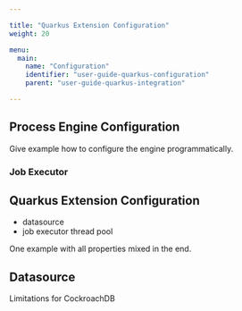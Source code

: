 ```yaml
---

title: "Quarkus Extension Configuration"
weight: 20

menu:
  main:
    name: "Configuration"
    identifier: "user-guide-quarkus-configuration"
    parent: "user-guide-quarkus-integration"

---
```


## Process Engine Configuration

Give example how to configure the engine programmatically.

### Job Executor

## Quarkus Extension Configuration

* datasource
* job executor thread pool

One example with all properties mixed in the end.

## Datasource

Limitations for CockroachDB